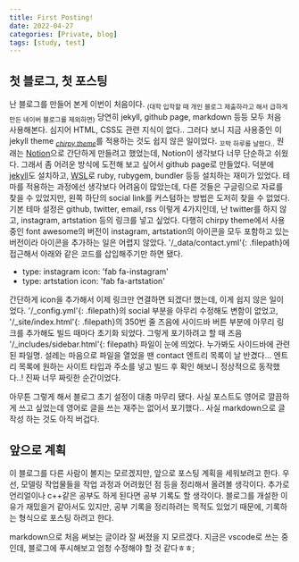 ```yaml
---
title: First Posting!
date: 2022-04-27
categories: [Private, blog]
tags: [study, test]
---
```


## 첫 블로그, 첫 포스팅

난 블로그를 만들어 본게 이번이 처음이다. <sub>(대학 입학할 때 개인 블로그 제출하라고 해서 급하게 만든 네이버 블로그를 제외하면)</sub> 당연히 jekyll, github page, markdown 등등 모두 처음 사용해본다. 심지어 HTML, CSS도 관련 지식이 없다.. 
그러다 보니 지금 사용중인 이 jekyll theme <sub>[_chirpy theme_](https://github.com/cotes2020/jekyll-theme-chirpy/)</sub>를 적용하는 것도 쉽지 않은 일이었다. <sub>꼬박 하루를 날렸다..</sub>
원래는 [Notion](https://www.notion.so/)으로 간단하게 만들려고 했었는데, Notion이 생각보다 너무 단순하고 쉬웠다. 그래서 좀 어려운 방식에 도전해 보고 싶어서 github page로 만들었다. 덕분에 [jekyll](https://jekyllrb.com/)도 설치하고, [WSL](https://docs.microsoft.com/en-us/windows/wsl/)로 ruby, rubygem, bundler 등등 설치하는 재미가 있었다.
테마를 적용하는 과정에선 생각보다 어려움이 많았는데, 다른 것들은 구글링으로 자료를 찾을 수 있었지만, 왼쪽 하단의 social link를 커스텀하는 방법은 도저히 찾을 수 없었다. 기본 테마 설정은 github, twitter, email, rss 이렇게 4가지인데, 난 twitter를 하지 않고, instagram, artstation 등의 링크를 넣고 싶었다. 다행히 chirpy theme에서 사용 중인 font awesome의 버전이 instagram, artstation의 아이콘을 모두 포함하고 있는 버전이라 아이콘을 추가하는 일은 어렵지 않았다. '/_data/contact.yml'{: .filepath}에 접근해서 아래와 같은 코드를 삽입해주기만 하면 됐다.

-
  type: instagram
  icon: 'fab fa-instagram'
-
  type: artstation
  icon: 'fab fa-artstation'

간단하게 icon을 추가해서 이제 링크만 연결하면 되겠다! 했는데, 이게 쉽지 않은 일이었다. '/_config.yml'{: .filepath}의 social 부분을 아무리 수정해도 변함이 없었고, '/_site/index.html'{: .filepath}의 350번 줄 즈음에 사이드바 버튼 부분에 아무리 링크를 추가해도 빌드 때마다 초기화 되었다. 그렇게 포기하려고 할 때 즈음 '/_includes/sidebar.html'{: filepath} 파일이 눈에 띄었다. 누가봐도 사이드바에 관련된 파일명. 설레는 마음으로 파일을 열었을 땐 contact 엔트리 목록이 날 반겼다... 엔트리 목록에 원하는 사이트 타입과 주소를 넣고 빌드 후 확인 해보니 정상적으로 동작했다..! 진짜 너무 짜릿한 순간이었다.

아무튼 그렇게 해서 블로그 초기 설정이 대충 마무리 됐다. 사실 포스트도 영어로 깔끔하게 쓰고 싶었는데 영어로 글을 쓰는 재주는 없어서 포기했다.. 사실 markdown으로 글 작성 하는 것도 아직 버겁다.

## 앞으로 계획

이 블로그를 다른 사람이 볼지는 모르겠지만, 앞으로 포스팅 계획을 세워보려고 한다. 우선, 모델링 작업물들을 작업 과정과 어려웠던 점 등을 정리해서 올려볼 생각이다. 추가로 언리얼이나 c++같은 공부도 하게 된다면 공부 기록도 할 생각이다. 블로그를 개설한 이유가 재밌을거 같아서도 있지만, 공부 기록을 정리하려는 목적도 있었기 때문에, 기록하는 형식으로 포스팅 하려고 한다.


markdown으로 처음 써보는 글이라 잘 써졌을 지 모르겠다. 지금은 vscode로 쓰는 중인데, 블로그에 푸시해보고 엄청 수정해야 할 것 같다ㅎㅎ;